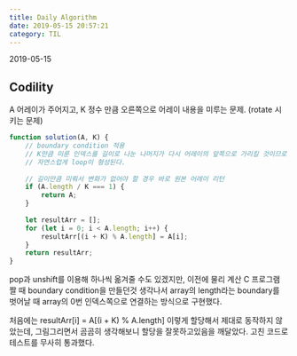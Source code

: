 ```yaml
---
title: Daily Algorithm
date: 2019-05-15 20:57:21
category: TIL
---
```

2019-05-15

## Codility
A 어레이가 주어지고, K 정수 만큼 오른쪽으로 어레이 내용을 미루는 문제. (rotate 시키는 문제)

```js
function solution(A, K) {
    // boundary condition 적용
    // K만큼 미룬 인덱스를 길이로 나눈 나머지가 다시 어레이의 앞쪽으로 가리킬 것이므로
    // 자연스럽게 loop이 형성된다.
    
    // 길이만큼 미뤄서 변화가 없어야 할 경우 바로 원본 어레이 리턴
    if (A.length / K === 1) {
        return A;
    }
    
    let resultArr = [];
    for (let i = 0; i < A.length; i++) {
        resultArr[(i + K) % A.length] = A[i];
    }
    return resultArr;
}
```
pop과 unshift를 이용해 하나씩 옮겨줄 수도 있겠지만, 이전에 물리 계산 C 프로그램 짤 때 boundary condition을 만들던것 생각나서 array의 length라는 boundary를 벗어날 때 array의 0번 인덱스쪽으로 연결하는 방식으로 구현했다.

처음에는 resultArr[i] = A[(i + K) % A.length] 이렇게 할당해서 제대로 동작하지 않았는데, 그림그리면서 곰곰히 생각해보니 할당을 잘못하고있음을 깨달았다. 고친 코드로 테스트를 무사히 통과했다.
<!--stackedit_data:
eyJoaXN0b3J5IjpbODE0MjIwNDgxXX0=
-->